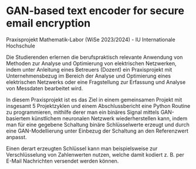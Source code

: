 # GAN-based text encoder for secure email encryption

Praxisprojekt Mathematik-Labor (WiSe 2023/2024) - IU Internationale Hochschule

Die Studierenden erlernen die berufspraktisch relevante Anwendung von Methoden zur Analyse und Optimierung von elektrischen Netzwerken, indem unter Anleitung eines Betreuers (Dozent) ein Praxisprojekt mit Unternehmensbezug im Bereich der Analyse und Optimierung eines elektrischen Netzwerks oder eine Fragstellung zur Erfassung und Analyse von Messdaten bearbeitet wird.

In diesem Praxisprojekt ist es das Ziel in einem gemeinsamen Projekt mit insgesamt 5 Projektzyklen und einem Abschlussbericht eine Python Routine zu programmieren, mithilfe derer man ein binäres Signal mittels GAN-basiertem künstlichem neuronalen Netzwerk wiederherstellen kann, indem man für eine gegebene Schaltung binäre Schlüsselwerte erzeugt und durch eine GAN-Modellierung unter Einbezug der Schaltung an den Referenzwert anpasst.

Einen derart erzeugten Schlüssel kann man beispielsweise zur Verschlüsselung von Zahlenwerten nutzen, welche damit kodiert z. B. per E-Mail Nachrichten versendet werden können. 

